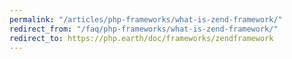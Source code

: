 ```yaml
---
permalink: "/articles/php-frameworks/what-is-zend-framework/"
redirect_from: "/faq/php-frameworks/what-is-zend-framework/"
redirect_to: https://php.earth/doc/frameworks/zendframework
---
```

